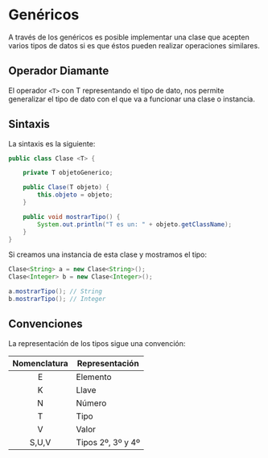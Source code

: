 # Genéricos

A través de los genéricos es posible implementar una clase que acepten varios tipos de datos si es que éstos pueden realizar operaciones similares.

## Operador Diamante

El operador `<T>` con T representando el tipo de dato, nos permite generalizar el tipo de dato con el que va a funcionar una clase o instancia.

## Sintaxis

La sintaxis es la siguiente:

```java
public class Clase <T> {

    private T objetoGenerico;

    public Clase(T objeto) {
        this.objeto = objeto;
    }

    public void mostrarTipo() {
        System.out.println("T es un: " + objeto.getClassName);
    }
}
```

Si creamos una instancia de esta clase y mostramos el tipo:

```java
Clase<String> a = new Clase<String>();
Clase<Integer> b = new Clase<Integer>();

a.mostrarTipo(); // String
b.mostrarTipo(); // Integer
```

## Convenciones

La representación de los tipos sigue una convención:

| Nomenclatura  | Representación    |
| :-----------: | ----------------- |
| E             | Elemento          |
| K             | Llave             |
| N             | Número            |
| T             | Tipo              |
| V             | Valor             |
| S,U,V         | Tipos 2º, 3º y 4º |

